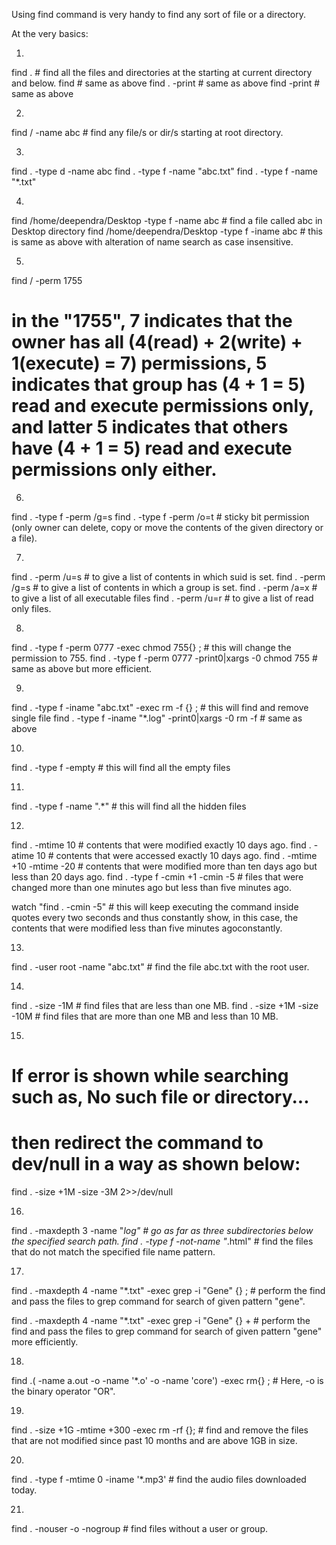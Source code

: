 Using find command is very handy to find any sort of file or a directory.

At the very basics:

1.
find . # find all the files and directories at the starting at current directory and below.
find # same as above
find . -print # same as above
find -print # same as above

2.
find / -name abc # find any file/s or dir/s starting at root directory.

3.
find . -type d -name abc
find . -type f -name "abc.txt"
find . -type f -name "*.txt"

4.
find /home/deependra/Desktop -type f -name abc # find a file called abc in Desktop directory
find /home/deependra/Desktop -type f -iname abc # this is same as above with alteration of name search as case insensitive. 

5.
find / -perm 1755 
# in the "1755", 7 indicates that the owner has all (4(read) + 2(write) + 1(execute) = 7) permissions, 5 indicates that group has (4 + 1 = 5) read and execute permissions only, and latter 5 indicates that others have (4 + 1 = 5) read and execute permissions only either.

6.
find . -type f -perm /g=s
find . -type f -perm /o=t # sticky bit permission (only owner can delete, copy or move the contents of the given directory or a file).

7.
find . -perm /u=s # to give a list of contents in which suid is set.
find . -perm /g=s # to give a list of contents in which a group is set.
find . -perm /a=x # to give a list of all executable files
find . -perm /u=r # to give a list of read only files.

8. 
find . -type f -perm 0777 -exec chmod 755{} \; # this will change the permission to 755.
find . -type f -perm 0777 -print0|xargs -0 chmod 755 # same as above but more efficient.

9.
find . -type f -iname "abc.txt" -exec rm -f {} \; # this will find and remove single file
find . -type f -iname "*.log" -print0|xargs -0 rm -f # same as above

10.
find . -type f -empty # this will find all the empty files

11.
find . -type f -name ".*" # this will find all the hidden files

12.
find . -mtime 10 # contents that were modified exactly 10 days ago.
find . -atime 10 # contents that were accessed exactly 10 days ago.
find . -mtime +10 -mtime -20 # contents that were modified more than ten days ago but less than 20 days ago.
find . -type f -cmin +1 -cmin -5 # files that were changed more than one minutes ago but less than five minutes ago.

watch "find . -cmin -5" # this will keep executing the command inside quotes every two seconds and thus constantly show, in this case, the contents that were modified less than five minutes agoconstantly.

13.
find . -user root -name "abc.txt" # find the file abc.txt with the root user.

14.
find . -size -1M # find files that are less than one MB.
find . -size +1M -size -10M # find files that are more than one MB and less than 10 MB.

15. 
# If error is shown while searching such as, No such file or directory...
# then redirect the command to dev/null in a way as shown below:
find . -size +1M -size -3M 2>>/dev/null

16.
find . -maxdepth 3 -name "*log" # go as far as three subdirectories below the specified search path.
find . -type f -not-name "*.html" # find the files that do not match the specified file name pattern.

17.
find . -maxdepth 4 -name "*.txt" -exec grep -i "Gene" {} \; # perform the find and pass the files to grep command for search of given pattern "gene".

find . -maxdepth 4 -name "*.txt" -exec grep -i "Gene" {} \+ # perform the find and pass the files to grep command for search of given pattern "gene" more efficiently.

18.
find .\( -name a.out -o -name '*.o' -o -name 'core'\) -exec rm{} \; # Here, -o is the binary operator "OR".

19.
find . -size +1G -mtime +300 -exec rm -rf {}; # find and remove the files that are not modified since past 10 months and are above 1GB in size.

20.
find . -type f -mtime 0 -iname '*.mp3' # find the audio files downloaded today.

21.
find . -nouser -o -nogroup # find files without a user or group.



